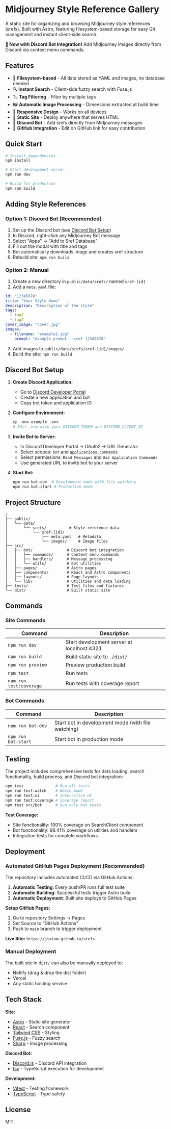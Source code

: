 # Midjourney Style Reference Gallery

A static site for organizing and browsing Midjourney style references (srefs). Built with Astro, featuring filesystem-based storage for easy Git management and instant client-side search.

**🤖 Now with Discord Bot Integration!** Add Midjourney images directly from Discord via context menu commands.

## Features

- 📁 **Filesystem-based** - All data stored as YAML and images, no database needed
- 🔍 **Instant Search** - Client-side fuzzy search with Fuse.js
- 🏷️ **Tag Filtering** - Filter by multiple tags
- 🖼️ **Automatic Image Processing** - Dimensions extracted at build time
- 📱 **Responsive Design** - Works on all devices
- 🚀 **Static Site** - Deploy anywhere that serves HTML
- 🤖 **Discord Bot** - Add srefs directly from Midjourney messages
- 🔗 **GitHub Integration** - Edit on GitHub link for easy contribution

## Quick Start

```bash
# Install dependencies
npm install

# Start development server
npm run dev

# Build for production
npm run build
```

## Adding Style References

### Option 1: Discord Bot (Recommended)

1. Set up the Discord bot (see [Discord Bot Setup](#discord-bot-setup))
2. In Discord, right-click any Midjourney Bot message
3. Select "Apps" → "Add to Sref Database"
4. Fill out the modal with title and tags
5. Bot automatically downloads image and creates sref structure
6. Rebuild site: `npm run build`

### Option 2: Manual

1. Create a new directory in `public/data/srefs/` named `sref-[id]`
2. Add a `meta.yaml` file:

```yaml
id: "12345678"
title: "Your Style Name"
description: "Description of the style"
tags:
  - tag1
  - tag2
cover_image: "cover.jpg"
images:
  - filename: "example1.jpg"
    prompt: "example prompt --sref 12345678"
```

3. Add images to `public/data/srefs/sref-[id]/images/`
4. Build the site: `npm run build`

## Discord Bot Setup

1. **Create Discord Application:**
   - Go to [Discord Developer Portal](https://discord.com/developers/applications)
   - Create a new application and bot
   - Copy bot token and application ID

2. **Configure Environment:**
   ```bash
   cp .env.example .env
   # Edit .env with your DISCORD_TOKEN and DISCORD_CLIENT_ID
   ```

3. **Invite Bot to Server:**
   - In Discord Developer Portal → OAuth2 → URL Generator
   - Select scopes: `bot` and `applications.commands`
   - Select permissions: `Read Messages` and `Use Application Commands`
   - Use generated URL to invite bot to your server

4. **Start Bot:**
   ```bash
   npm run bot:dev  # Development mode with file watching
   npm run bot:start # Production mode
   ```

## Project Structure

```
/
├── public/
│   └── data/
│       └── srefs/          # Style reference data
│           └── sref-[id]/
│               ├── meta.yaml   # Metadata
│               └── images/     # Image files
├── src/
│   ├── bot/               # Discord bot integration
│   │   ├── commands/      # Context menu commands
│   │   ├── handlers/      # Message processing
│   │   └── utils/         # Bot utilities
│   ├── pages/             # Astro pages
│   ├── components/        # React and Astro components
│   ├── layouts/           # Page layouts
│   └── lib/               # Utilities and data loading
├── tests/                 # Test files and fixtures
└── dist/                  # Built static site
```

## Commands

### Site Commands
| Command | Description |
|---------|-------------|
| `npm run dev` | Start development server at localhost:4321 |
| `npm run build` | Build static site to `./dist/` |
| `npm run preview` | Preview production build |
| `npm test` | Run tests |
| `npm run test:coverage` | Run tests with coverage report |

### Bot Commands
| Command | Description |
|---------|-------------|
| `npm run bot:dev` | Start bot in development mode (with file watching) |
| `npm run bot:start` | Start bot in production mode |

## Testing

The project includes comprehensive tests for data loading, search functionality, build process, and Discord bot integration:

```bash
npm test              # Run all tests
npm run test:watch    # Watch mode
npm run test:ui       # Interactive UI
npm run test:coverage # Coverage report
npm test src/bot      # Run only bot tests
```

**Test Coverage:**
- Site functionality: 100% coverage on SearchClient component
- Bot functionality: 98.41% coverage on utilities and handlers
- Integration tests for complete workflows

## Deployment

### Automated GitHub Pages Deployment (Recommended)

The repository includes automated CI/CD via GitHub Actions:

1. **Automatic Testing**: Every push/PR runs full test suite
2. **Automatic Building**: Successful tests trigger Astro build
3. **Automatic Deployment**: Built site deploys to GitHub Pages

**Setup GitHub Pages:**
1. Go to repository Settings → Pages
2. Set Source to "GitHub Actions"
3. Push to `main` branch to trigger deployment

**Live Site:** `https://jtatum.github.io/srefs`

### Manual Deployment

The built site in `dist/` can also be manually deployed to:
- Netlify (drag & drop the dist folder)
- Vercel
- Any static hosting service

## Tech Stack

**Site:**
- [Astro](https://astro.build) - Static site generator
- [React](https://react.dev) - Search component
- [Tailwind CSS](https://tailwindcss.com) - Styling
- [Fuse.js](https://fusejs.io) - Fuzzy search
- [Sharp](https://sharp.pixelplumbing.com) - Image processing

**Discord Bot:**
- [Discord.js](https://discord.js.org) - Discord API integration
- [tsx](https://tsx.is) - TypeScript execution for development

**Development:**
- [Vitest](https://vitest.dev) - Testing framework
- [TypeScript](https://typescriptlang.org) - Type safety

## License

MIT